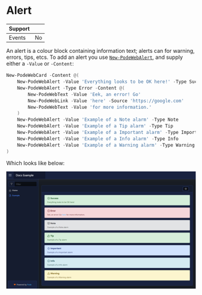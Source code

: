 # Alert

| Support | |
| ------- |-|
| Events | No |

An alert is a colour block containing information text; alerts can for warning, errors, tips, etcs. To add an alert you use [`New-PodeWebAlert`](../../../Functions/Elements/New-PodeWebAlert), and supply either a `-Value` or `-Content`:

```powershell
New-PodeWebCard -Content @(
    New-PodeWebAlert -Value 'Everything looks to be OK here!' -Type Success
    New-PodeWebAlert -Type Error -Content @(
        New-PodeWebText -Value 'Eek, an error! Go'
        New-PodeWebLink -Value 'here' -Source 'https://google.com'
        New-PodeWebText -Value 'for more information.'
    )
    New-PodeWebAlert -Value 'Example of a Note alarm' -Type Note
    New-PodeWebAlert -Value 'Example of a Tip alarm' -Type Tip
    New-PodeWebAlert -Value 'Example of a Important alarm' -Type Important
    New-PodeWebAlert -Value 'Example of a Info alarm' -Type Info
    New-PodeWebAlert -Value 'Example of a Warning alarm' -Type Warning
)
```

Which looks like below:

![alarms](../../../images/alarms.png)

